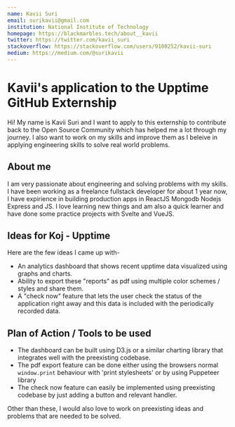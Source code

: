 ```yaml
---
name: Kavii Suri
email: surikavii@gmail.com
institution: National Institute of Technology
homepage: https://blackmarbles.tech/about__kavii
twitter: https://twitter.com/kavii_suri
stackoverflow: https://stackoverflow.com/users/9100252/kavii-suri
medium: https://medium.com/@surikavii
---
```


# Kavii's application to the Upptime GitHub Externship

Hi! My name is Kavii Suri and I want to apply to this externship to contribute back to the Open Source Community which has helped me a lot through my journey. I also want to work on my skills and improve them as I beleive in applying engineering skills to solve real world problems. 

## About me
I am very passionate about engineering and solving problems with my skills. I have been working as a freelance fullstack developer for about 1 year now, I have expirience in building production apps in ReactJS Mongodb Nodejs Express and JS. I love learning new things and am also a quick learner and have done some practice projects with Svelte and VueJS. 

## Ideas for Koj - Upptime

Here are the few ideas I came up with-
* An analytics dashboard that shows recent upptime data visualized using graphs and charts.
* Ability to export these "reports" as pdf using multiple color schemes / styles and share them.
* A "check now" feature that lets the user check the status of the application right away and this data is included with the periodically recorded data.

## Plan of Action / Tools to be used
* The dashboard can be built using D3.js or a similar charting library that integrates well with the preexisting codebase.
* The pdf export feature can be done either using the browsers normal `window.print` behaviour with 'print stylesheets' or by using Puppeteer library
* The check now feature can easily be implemented using preexisting codebase by just adding a button and relevant handler. 

Other than these, I would also love to work on preexisting ideas and problems that are needed to be solved.  
